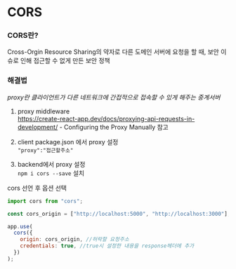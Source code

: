 # CORS

### CORS란?

Cross-Orgin Resource Sharing의 약자로 다른 도메인 서버에 요청을 할 때, 보안 이슈로 인해 접근할 수 없게 만든 보안 정책

### 해결법

_proxy란 클라이언트가 다른 네트워크에 간접적으로 접속할 수 있게 해주는 중계서버_

1. proxy middleware <br>
   <https://create-react-app.dev/docs/proxying-api-requests-in-development/> - Configuring the Proxy Manually 참고

2. client package.json 에서 proxy 설정 <br>
   `"proxy":"접근할주소"`

3. backend에서 proxy 설정 <br>
   `npm i cors --save` 설치

cors 선언 후 옵션 선택

```javascript
import cors from "cors";

const cors_origin = ["http://localhost:5000", "http://localhost:3000"];

app.use(
  cors({
    origin: cors_origin, //허락할 요청주소
    credentials: true, //true시 설정한 내용을 response헤더에 추가
  })
);
```
